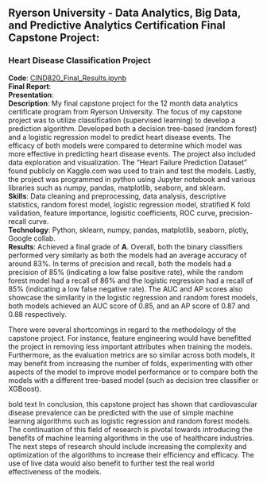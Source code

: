 ## Ryerson University - Data Analytics, Big Data, and Predictive Analytics Certification Final Capstone Project:

### Heart Disease Classification Project

**Code**: [CIND820_Final_Results.ipynb](https://github.com/swb1113/Heart_Disease_Classification/blob/main/CIND820_Final_Results.ipynb)  
**Final Report**:  
**Presentation**:  
**Description**: My final capstone project for the 12 month data analytics certificate program from Ryerson University. The focus of my capstone project was to utilize classification (supervised learning) to develop a prediction algorithm. 
Developed both a decision tree-based (random forest) and a logistic regression model to predict heart disease events. 
The efficacy of both models were compared to determine which model was more effective in predicting heart disease events. 
The project also included data exploration and visualization. 
The “Heart Failure Prediction Dataset” found publicly on Kaggle.com was used to train and test the models. 
Lastly, the project was programmed in python using Jupyter notebook and various libraries such as numpy, pandas, matplotlib, seaborn, and sklearn.  
**Skills**: Data cleaning and preprocessing, data analysis, descriptive statistics, random forest model, logistic regression model, stratified K fold validation, feature importance, logisitic coefficients, ROC curve, precision-recall curve.  
**Technology**: Python, sklearn, numpy, pandas, matplotlib, seaborn, plotly, Google collab.  
**Results**: Achieved a final grade of **A**. Overall, both the binary classifiers performed very similarly as both the models had an average accuracy of around 83%. In terms of precision and recall, both the models had a precision of 85% (indicating a low false positive rate), while the random forest model had a recall of 86% and the logistic regression had a recall of 85% (indicating a low false negative rate). The AUC and AP scores also showcase the similarity in the logistic regression and random forest models, both models achieved an AUC score of 0.85, and an AP score of 0.87 and 0.88 respectively.

There were several shortcomings in regard to the methodology of the capstone project. For instance, feature engineering would have benefitted the project in removing less important attributes when training the models. Furthermore, as the evaluation metrics are so similar across both models, it may benefit from increasing the number of folds, experimenting with other aspects of the model to improve model performance or to compare both the models with a different tree-based model (such as decision tree classifier or XGBoost).

bold text In conclusion, this capstone project has shown that cardiovascular disease prevalence can be predicted with the use of simple machine learning algorithms such as logistic regression and random forest models. The continuation of this field of research is pivotal towards introducing the benefits of machine learning algorithms in the use of healthcare industries. The next steps of research should include increasing the complexity and optimization of the algorithms to increase their efficiency and efficacy. The use of live data would also benefit to further test the real world effectiveness of the models.   
